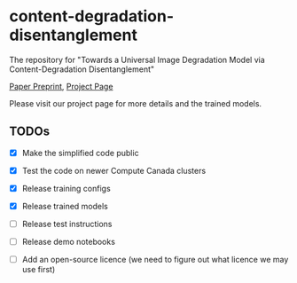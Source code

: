 # content-degradation-disentanglement

The repository for "Towards a Universal Image Degradation Model via Content-Degradation Disentanglement"

[Paper Preprint](https://arxiv.org/abs/2505.12860), [Project Page](https://ivc.uwaterloo.ca/projects/content-degradation-disentanglement/)

Please visit our project page for more details and the trained models.

## TODOs

- [x] Make the simplified code public
- [x] Test the code on newer Compute Canada clusters
- [x] Release training configs
- [x] Release trained models
- [ ] Release test instructions
- [ ] Release demo notebooks
- [ ] Add an open-source licence (we need to figure out what licence we may use first)


